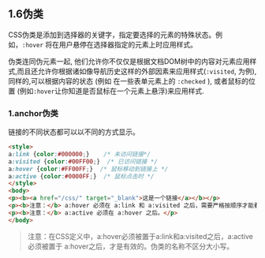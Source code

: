 ## 1.6伪类

CSS伪类是添加到选择器的关键字，指定要选择的元素的特殊状态。例如，`:hover` 将在用户悬停在选择器指定的元素上时应用样式。

伪类连同伪元素一起, 他们允许你不仅仅是根据文档DOM树中的内容对元素应用样式,而且还允许你根据诸如像导航历史这样的外部因素来应用样式\(`:visited`, 为例\), 同样的,可以根据内容的状态 \(例如 在一些表单元素上的 `:checked` \), 或者鼠标的位置 \(例如`:hover`让你知道是否鼠标在一个元素上悬浮\)来应用样式.

### 1.anchor伪类

链接的不同状态都可以以不同的方式显示。

```html
<style>
a:link {color:#000000;}    /* 未访问链接*/
a:visited {color:#00FF00;}  /* 已访问链接 */
a:hover {color:#FF00FF;}  /* 鼠标移动到链接上 */
a:active {color:#0000FF;}  /* 鼠标点击时 */
</style>
<body>
<p><b><a href="/css/" target="_blank">这是一个链接</a></b></p>
<p><b>注意：</b> a:hover 必须在 a:link 和 a:visited 之后，需要严格按顺序才能看到效果。</p>
<p><b>注意：</b> a:active 必须在 a:hover 之后。</p>
</body>
```

>注意：在CSS定义中，a:hover必须被置于a:link和a:visited之后，a:active必须被置于 
>a:hover之后，才是有效的。伪类的名称不区分大小写。






